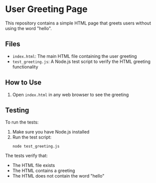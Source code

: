 # User Greeting Page

This repository contains a simple HTML page that greets users without using the word "hello".

## Files

- `index.html`: The main HTML file containing the user greeting
- `test_greeting.js`: A Node.js test script to verify the HTML greeting functionality

## How to Use

1. Open `index.html` in any web browser to see the greeting

## Testing

To run the tests:

1. Make sure you have Node.js installed
2. Run the test script:
   ```
   node test_greeting.js
   ```

The tests verify that:
- The HTML file exists
- The HTML contains a greeting
- The HTML does not contain the word "hello"